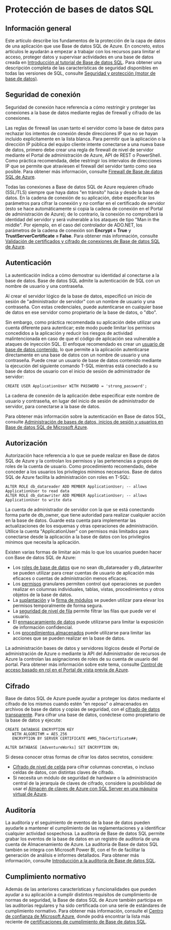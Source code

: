 <properties 
   pageTitle="Información general sobre la seguridad de Base de datos SQL" 
   description="Obtenga información acerca de la seguridad de la Base de datos SQL de Azure y SQL Server, incluidas las diferencias entre la nube y SQL Server local en cuanto a la autenticación, autorización, seguridad de conexión, cifrado y cumplimiento normativo." 
   services="sql-database" 
   documentationCenter="" 
   authors="tmullaney" 
   manager="jeffreyg" 
   editor=""/>

<tags
   ms.service="sql-database"
   ms.devlang="NA"
   ms.topic="article"
   ms.tgt_pltfrm="NA"
   ms.workload="data-services" 
   ms.date="07/14/2015"
   ms.author="thmullan;jackr"/>


# Protección de bases de datos SQL

## Información general

Este artículo describe los fundamentos de la protección de la capa de datos de una aplicación que use Base de datos SQL de Azure. En concreto, estos artículos le ayudarán a empezar a trabajar con los recursos para limitar el acceso, proteger datos y supervisar actividades en una base de datos creada en [Introducción al tutorial de Base de datos SQL](sql-database-get-started.md). Para obtener una descripción completa de las características de seguridad disponibles en todas las versiones de SQL, consulte [Seguridad y protección (motor de base de datos)](https://msdn.microsoft.com/library/bb510589).

## Seguridad de conexión

Seguridad de conexión hace referencia a cómo restringir y proteger las conexiones a la base de datos mediante reglas de firewall y cifrado de las conexiones.

Las reglas de firewall las usan tanto el servidor como la base de datos para rechazar los intentos de conexión desde direcciones IP que no se hayan incluido explícitamente en la lista blanca. Para permitir que la aplicación o la dirección IP pública del equipo cliente intente conectarse a una nueva base de datos, primero debe crear una regla de firewall de nivel de servidor mediante el Portal de administración de Azure, API de REST o PowerShell. Como práctica recomendada, debe restringir los intervalos de direcciones IP que se permite que atraviesen el firewall del servidor tanto como sea posible. Para obtener más información, consulte [Firewall de Base de datos SQL de Azure](https://msdn.microsoft.com/library/ee621782).

Todas las conexiones a Base de datos SQL de Azure requieren cifrado (SSL/TLS) siempre que haya datos "en tránsito" hacia y desde la base de datos. En la cadena de conexión de su aplicación, debe especificar los parámetros para cifrar la conexión y *no* confiar en el certificado de servidor (esto se hace automáticamente si copia la cadena de conexión en el Portal de administración de Azure); de lo contrario, la conexión no comprobará la identidad del servidor y será vulnerable a los ataques de tipo "Man in the middle". Por ejemplo, en el caso del controlador de ADO.NET, los parámetros de la cadena de conexión son **Encrypt = True** y **TrustServerCertificate = False**. Para obtener más información, consulte [Validación de certificados y cifrado de conexiones de Base de datos SQL de Azure](https://msdn.microsoft.com/library/azure/ff394108#encryption).


## Autenticación

La autenticación indica a cómo demostrar su identidad al conectarse a la base de datos. Base de datos SQL admite la autenticación de SQL con un nombre de usuario y una contraseña.

Al crear el servidor lógico de la base de datos, especificó un inicio de sesión de "administrador de servidor" con un nombre de usuario y una contraseña. Con estas credenciales, puede autenticarse en cualquier base de datos en ese servidor como propietario de la base de datos, o "dbo".

Sin embargo, como práctica recomendada su aplicación debe utilizar una cuenta diferente para autenticar; este modo puede limitar los permisos concedidos a la aplicación y reducir los riesgos de actividad malintencionada en caso de que el código de aplicación sea vulnerable a ataques de inyección SQL. El enfoque recomendado es crear un [usuario de base de datos contenido](https://msdn.microsoft.com/library/ff929188), lo que permite a la aplicación autenticarse directamente en una base de datos con un nombre de usuario y una contraseña. Puede crear un usuario de base de datos contenido mediante la ejecución del siguiente comando T-SQL mientras está conectado a su base de datos de usuario con el inicio de sesión de administrador de servidor:

```
CREATE USER ApplicationUser WITH PASSWORD = 'strong_password';
```

La cadena de conexión de la aplicación debe especificar este nombre de usuario y contraseña, en lugar del inicio de sesión de administrador de servidor, para conectarse a la base de datos.

Para obtener más información sobre la autenticación en Base de datos SQL, consulte [Administración de bases de datos, inicios de sesión y usuarios en Base de datos SQL de Microsoft Azure](https://msdn.microsoft.com/library/ee336235).


## Autorización
Autorización hace referencia a lo que se puede realizar en Base de datos SQL de Azure y la controlan los permisos y las pertenencias a grupos de roles de la cuenta de usuario. Como procedimiento recomendado, debe conceder a los usuarios los privilegios mínimos necesarios. Base de datos SQL de Azure facilita la administración con roles en T-SQL:

```
ALTER ROLE db_datareader ADD MEMBER ApplicationUser; -- allows ApplicationUser to read data
ALTER ROLE db_datawriter ADD MEMBER ApplicationUser; -- allows ApplicationUser to write data
```

La cuenta de administrador de servidor con la que se está conectando forma parte de db\_owner, que tiene autoridad para realizar cualquier acción en la base de datos. Guarde esta cuenta para implementar las actualizaciones de los esquemas y otras operaciones de administración. Utilice la cuenta "ApplicationUser" con permisos más limitados para conectarse desde la aplicación a la base de datos con los privilegios mínimos que necesita la aplicación.

Existen varias formas de limitar aún más lo que los usuarios pueden hacer con Base de datos SQL de Azure:

* Los [roles de base de datos](https://msdn.microsoft.com/library/ms189121) que no sean db\_datareader y db\_datawriter se pueden utilizar para crear cuentas de usuario de aplicación más eficaces o cuentas de administración menos eficaces.
* Los [permisos](https://msdn.microsoft.com/library/ms191291) granulares permiten control qué operaciones se pueden realizar en columnas individuales, tablas, vistas, procedimientos y otros objetos de la base de datos.
* La [suplantación](https://msdn.microsoft.com/library/vstudio/bb669087) y la [firma de módulos](https://msdn.microsoft.com/library/bb669102) se pueden utilizar para elevar los permisos temporalmente de forma segura.
* La [seguridad de nivel de fila](https://msdn.microsoft.com/library/dn765131) permite filtrar las filas que puede ver el usuario.
* El [enmascaramiento de datos](sql-database-dynamic-data-masking-get-started.md) puede utilizarse para limitar la exposición de información confidencial.
* Los [procedimientos almacenados](https://msdn.microsoft.com/library/ms190782) puede utilizarse para limitar las acciones que se pueden realizar en la base de datos.

La administración bases de datos y servidores lógicos desde el Portal de administración de Azure o mediante la API del Administrador de recursos de Azure la controlan las asignaciones de roles de su cuenta de usuario del portal. Para obtener más información sobre este tema, consulte [Control de acceso basado en rol en el Portal de vista previa de Azure](../role-based-access-control-configure.md).


## Cifrado

Base de datos SQL de Azure puede ayudar a proteger los datos mediante el cifrado de los mismos cuando estén "en reposo" o almacenados en archivos de base de datos y copias de seguridad, con el [cifrado de datos transparente](http://go.microsoft.com/fwlink/?LinkId=526242). Para cifrar una base de datos, conéctese como propietario de la base de datos y ejecute:

```
CREATE DATABASE ENCRYPTION KEY 
   WITH ALGORITHM = AES_256 
   ENCRYPTION BY SERVER CERTIFICATE ##MS_TdeCertificate##;
   
ALTER DATABASE [AdventureWorks] SET ENCRYPTION ON;
```

Si desea conocer otras formas de cifrar los datos secretos, considere:

* [Cifrado de nivel de celda](https://msdn.microsoft.com/library/ms179331.aspx) para cifrar columnas concretas, o incluso celdas de datos, con distintas claves de cifrado.
* Si necesita un módulo de seguridad de hardware o la administración central de la jerarquía de claves de cifrado, considere la posibilidad de usar el [Almacén de claves de Azure con SQL Server en una máquina virtual de Azure](http://blogs.technet.com/b/kv/archive/2015/01/12/using-the-key-vault-for-sql-server-encryption.aspx).


## Auditoría

La auditoría y el seguimiento de eventos de la base de datos pueden ayudarle a mantener el cumplimiento de las reglamentaciones y a identificar cualquier actividad sospechosa. La auditoría de Base de datos SQL permite grabar los eventos de la base de datos en un registro de auditoría de una cuenta de Almacenamiento de Azure. La auditoría de Base de datos SQL también se integra con Microsoft Power BI, con el fin de facilitar la generación de análisis e informes detallados. Para obtener más información, consulte [Introducción a la auditoría de Base de datos SQL](sql-database-auditing-get-started.md).

## Cumplimiento normativo

Además de las anteriores características y funcionalidades que pueden ayudar a su aplicación a cumplir distintos requisitos de cumplimiento de normas de seguridad, la Base de datos SQL de Azure también participa en las auditorías regulares y ha sido certificada con una serie de estándares de cumplimiento normativo. Para obtener más información, consulte el [Centro de confianza de Microsoft Azure](http://azure.microsoft.com/support/trust-center/), donde podrá encontrar la lista más reciente de [certificaciones de cumplimiento de Base de datos SQL](http://azure.microsoft.com/support/trust-center/services/).
 

<!---HONumber=August15_HO6-->